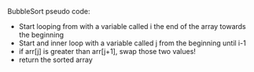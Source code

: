 BubbleSort pseudo code:

 <ul>
 <li>Start looping from with a variable called i the end of the array towards the beginning</li>
 <li>Start and inner loop with a variable called j from the beginning until i-1</li>
 <li>if arr[j] is greater than arr[j+1], swap those two values!</li>
 <li>return the sorted array </li>
 </ul>
